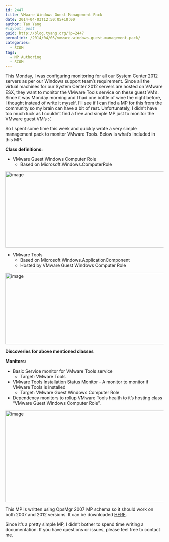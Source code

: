 ```yaml
---
id: 2447
title: VMware Windows Guest Management Pack
date: 2014-04-03T12:50:05+10:00
author: Tao Yang
#layout: post
guid: http://blog.tyang.org/?p=2447
permalink: /2014/04/03/vmware-windows-guest-management-pack/
categories:
  - SCOM
tags:
  - MP Authoring
  - SCOM
---
```

This Monday, I was configuring monitoring for all our System Center 2012 servers as per our Windows support team’s requirement. Since all the virtual machines for our System Center 2012 servers are hosted on VMware ESX, they want to monitor the VMware Tools service on these guest VM’s. Since it was Monday morning and I had one bottle of wine the night before, I thought instead of write it myself, I’ll see if I can find a MP for this from the community so my brain can have a bit of rest. Unfortunately, I didn’t have too much luck as I couldn’t find a free and simple MP just to monitor the VMware guest VM’s :(

So I spent some time this week and quickly wrote a very simple management pack to monitor VMware Tools. Below is what’s included in this MP:

<strong>Class definitions:</strong>
<ul>
	<li>VMware Guest Windows Computer Role
<ul>
	<li>Based on Microsoft.Windows.ComputerRole</li>
</ul>
</li>
</ul>
<a href="http://blog.tyang.org/wp-content/uploads/2014/04/image.png"><img style="float: none; margin-left: auto; display: block; margin-right: auto; border: 0px;" title="image" alt="image" src="http://blog.tyang.org/wp-content/uploads/2014/04/image_thumb.png" width="555" height="241" border="0" /></a>
<ul>
	<li>VMware Tools
<ul>
	<li>Based on Microsoft Windows.ApplicationComponent</li>
	<li>Hosted by VMware Guest Windows Computer Role</li>
</ul>
</li>
</ul>
<a href="http://blog.tyang.org/wp-content/uploads/2014/04/image1.png"><img style="display: inline; border: 0px;" title="image" alt="image" src="http://blog.tyang.org/wp-content/uploads/2014/04/image_thumb1.png" width="580" height="227" border="0" /></a>

<strong>Discoveries for above mentioned classes</strong>

<strong>Monitors:</strong>
<ul>
	<li>Basic Service monitor for VMware Tools service
<ul>
	<li>Target: VMware Tools</li>
</ul>
</li>
	<li>VMware Tools Installation Status Monitor - A monitor to monitor if VMware Tools is installed
<ul>
	<li>Target: VMware Guest Windows Computer Role</li>
</ul>
</li>
	<li>Dependency monitors to rollup VMware Tools health to it’s hosting class “VMware Guest Windows Computer Role”.</li>
</ul>
<a href="http://blog.tyang.org/wp-content/uploads/2014/04/image2.png"><img style="display: inline; border: 0px;" title="image" alt="image" src="http://blog.tyang.org/wp-content/uploads/2014/04/image_thumb2.png" width="580" height="290" border="0" /></a>

This MP is written using OpsMgr 2007 MP schema so it should work on both 2007 and 2012 versions. It can be downloaded <a href="http://blog.tyang.org/wp-content/uploads/2014/04/VMware.Guest_.Monitoring.zip">HERE</a>.

Since it’s a pretty simple MP, I didn’t bother to spend time writing a documentation. If you have questions or issues, please feel free to contact me.